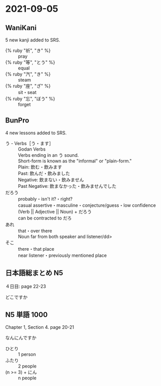 # 2021-09-05

## WaniKani

5 new kanji added to SRS.

<dl>
  <div>
    <dt>{% ruby "祈", "き" %}</dt>
    <dd>pray</dd>
  </div>
  <div>
    <dt>{% ruby "等", "とう" %}</dt>
    <dd>equal</dd>
  </div>
  <div>
    <dt>{% ruby "汽", "き" %}</dt>
    <dd>steam</dd>
  </div>
  <div>
    <dt>{% ruby "座", "ざ" %}</dt>
    <dd>sit・seat</dd>
  </div>
  <div>
    <dt>{% ruby "忘", "ぼう" %}</dt>
    <dd>forget</dd>
  </div>
</dl>

## BunPro

4 new lessons added to SRS.

<dl>
  <div>
    <dt>う - Verbs［う・ます］</dt>
    <dd>Godan Verbs</dd>
    <dd>Verbs ending in an う sound.</dd>
    <dd>Short-form is known as the "informal" or "plain-form."</dd>
    <dd>Plain: 飲む・飲みます</dd>
    <dd>Past: 飲んだ・飲みました</dd>
    <dd>Negative: 飲まない・飲みません</dd>
    <dd>Past Negative: 飲まなかった・飲みませんでした</dd>
  </div>
  <div>
    <dt>だろう</dt>
    <dd>probably・isn't it?・right?</dd>
    <dd>casual assertive・masculine・conjecture/guess・low confidence</dd>
    <dd>(Verb || Adjective || Noun) + だろう</dd>
    <dd>can be contracted to だろ</dd>
  </div>
  <div>
    <dt>あれ</dt>
    <dd>that・over there</dd>
    <dd>Noun far from both speaker and listener/dd>
  </div>
  <div>
    <dt>そこ</dt>
    <dd>there・that place</dd>
    <dd>near listener・previously mentioned place</dd>
  </div>
</dl>

## 日本語総まとめ N5

４日目: page 22-23

どこですか

## N5 単語 1000

Chapter 1, Section 4. page 20-21

なんにんですか

<dl>
  <div>
    <dt>ひとり</dt>
    <dd>1 person</dd>
  </div>
  <div>
    <dt>ふたり</dt>
    <dd>2 people</dd>
  </div>
  <div>
    <dt>(n >= 3) + にん</dt>
    <dd>n people</dd>
  </div>
</dl>
